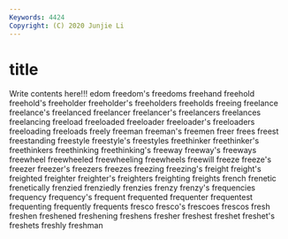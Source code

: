 ```yaml
---
Keywords: 4424
Copyright: (C) 2020 Junjie Li
---
```


# title

Write contents here!!!
edom 
freedom's 
freedoms 
freehand 
freehold
freehold's 
freeholder 
freeholder's 
freeholders 
freeholds 
freeing 
freelance 
freelance's 
freelanced 
freelancer
freelancer's 
freelancers 
freelances 
freelancing 
freeload 
freeloaded 
freeloader 
freeloader's 
freeloaders 
freeloading
freeloads 
freely 
freeman 
freeman's 
freemen 
freer 
frees 
freest 
freestanding 
freestyle
freestyle's 
freestyles 
freethinker 
freethinker's 
freethinkers 
freethinking 
freethinking's 
freeway 
freeway's 
freeways
freewheel 
freewheeled 
freewheeling 
freewheels 
freewill 
freeze 
freeze's 
freezer 
freezer's 
freezers
freezes 
freezing 
freezing's 
freight 
freight's 
freighted 
freighter 
freighter's 
freighters 
freighting
freights 
french 
frenetic 
frenetically 
frenzied 
frenziedly 
frenzies 
frenzy 
frenzy's 
frequencies
frequency 
frequency's 
frequent 
frequented 
frequenter 
frequentest 
frequenting 
frequently 
frequents 
fresco
fresco's 
frescoes 
frescos 
fresh 
freshen 
freshened 
freshening 
freshens 
fresher 
freshest
freshet 
freshet's 
freshets 
freshly 
freshman 
